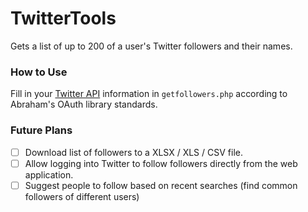 # TwitterTools
Gets a list of up to 200 of a user's Twitter followers and their names.

### How to Use
Fill in your [Twitter API](https://apps.twitter.com) information in `getfollowers.php` according to Abraham's OAuth library standards.

### Future Plans
- [ ] Download list of followers to a XLSX / XLS / CSV file.
- [ ] Allow logging into Twitter to follow followers directly from the web application.
- [ ] Suggest people to follow based on recent searches (find common followers of different users)
